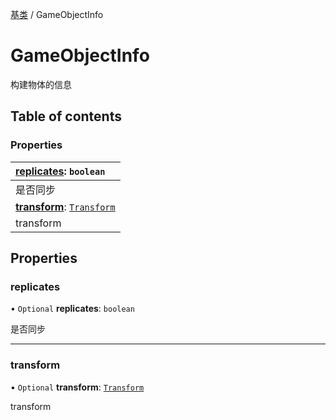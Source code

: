 [基类](../groups/基类.基类.md) / GameObjectInfo

# GameObjectInfo <Badge type="tip" text="Interface" /> <Score text="GameObjectInfo" />

构建物体的信息

## Table of contents

### Properties <Score text="Properties" /> 
| **[replicates](mw.GameObjectInfo.md#replicates)**: `boolean`  |
| :-----|
| 是否同步|
| **[transform](mw.GameObjectInfo.md#transform)**: [`Transform`](../classes/mw.Transform.md)  |
| transform|

## Properties

### replicates <Score text="replicates" /> 

• `Optional` **replicates**: `boolean`

是否同步

___

### transform <Score text="transform" /> 

• `Optional` **transform**: [`Transform`](../classes/mw.Transform.md)

transform
